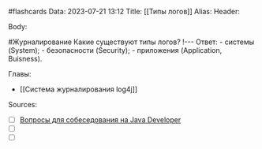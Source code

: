 #flashcards
Data: 2023-07-21 13:12
Title: [[Типы логов]]
Alias:
Header:




Body:



#Журналирование
Какие существуют типы логов?
!---
Ответ:
	- системы (System);
	- безопасности (Security);
	- приложения (Application, Buisness).
<!--SR:!2023-10-28,10,210-->




Главы:
- [[Система журналирования log4j]]


Sources:
- [ ] [Вопросы для собеседования на Java Developer](https://github.com/enhorse/java-interview/blob/master/README.md#%D0%9E%D0%9E%D0%9F)
- [ ] []()
- [ ] []()
